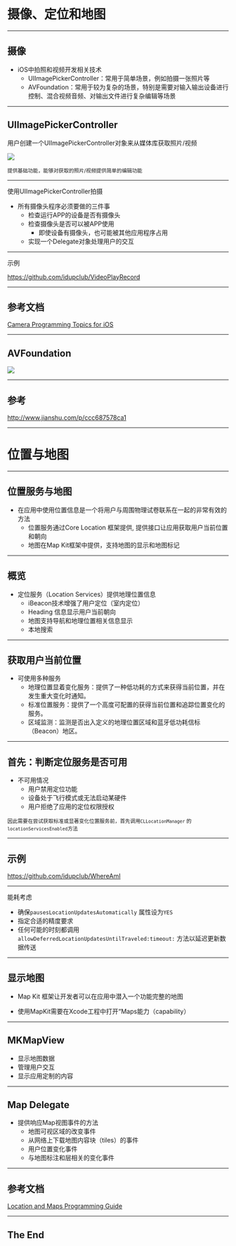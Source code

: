 

# 摄像、定位和地图

---

## 摄像

- iOS中拍照和视频开发相关技术
  - UIImagePickerController：常用于简单场景，例如拍摄一张照片等
  - AVFoundation：常用于较为复杂的场景，特别是需要对输入输出设备进行控制、混合视频音频、对输出文件进行复杂编辑等场景

---

## UIImagePickerController

用户创建一个UIImagePickerController对象来从媒体库获取照片/视频

![](https://developer.apple.com/library/content/documentation/AudioVideo/Conceptual/CameraAndPhotoLib_TopicsForIOS/Art/UIImagePickerController.jpg)


<small>提供基础功能，能够对获取的照片/视频提供简单的编辑功能</small>

---


使用UIImagePickerController拍摄

- 所有摄像头程序必须要做的三件事
  - 检查运行APP的设备是否有摄像头
  - 检查摄像头是否可以被APP使用
    - 即使设备有摄像头，也可能被其他应用程序占用
  - 实现一个Delegate对象处理用户的交互

---

示例

https://github.com/idupclub/VideoPlayRecord


---

## 参考文档

[Camera Programming Topics for iOS](https://developer.apple.com/library/content/documentation/AudioVideo/Conceptual/CameraAndPhotoLib_TopicsForIOS/Articles/TakingPicturesAndMovies.html)

---

## AVFoundation

![](https://developer.apple.com/library/content/documentation/AudioVideo/Conceptual/AVFoundationPG/Art/frameworksBlockDiagram_2x.png) <!-- .element height="50%" width="50%" --> 

---

## 参考

http://www.jianshu.com/p/ccc687578ca1

---

# 位置与地图

---

## 位置服务与地图

- 在应用中使用位置信息是一个将用户与周围物理试卷联系在一起的非常有效的方法
  - 位置服务通过Core Location 框架提供, 提供接口让应用获取用户当前位置和朝向
  - 地图在Map Kit框架中提供，支持地图的显示和地图标记

---

## 概览 


- 定位服务（Location Services）提供地理位置信息
  - iBeacon技术增强了用户定位（室内定位）
  - Heading 信息显示用户当前朝向
  - 地图支持导航和地理位置相关信息显示
  - 本地搜索


---

## 获取用户当前位置

- 可使用多种服务
  - 地理位置显着变化服务：提供了一种低功耗的方式来获得当前位置，并在发生重大变化时通知。
  - 标准位置服务：提供了一个高度可配置的获得当前位置和追踪位置变化的服务。
  - 区域监测：监测是否出入定义的地理位置区域和蓝牙低功耗信标（Beacon）地区。

---

## 首先：判断定位服务是否可用
- 不可用情况
  - 用户禁用定位功能
  - 设备处于飞行模式或无法启动某硬件
  - 用户拒绝了应用的定位权限授权

<small>因此需要在尝试获取标准或显著变化位置服务前，首先调用`CLLocationManager` 的`locationServicesEnabled`方法</small>

---

## 示例

https://github.com/idupclub/WhereAmI

---

能耗考虑

- 确保`pausesLocationUpdatesAutomatically` 属性设为`YES`
- 指定合适的精度要求 
- 任何可能的时刻都调用`allowDeferredLocationUpdatesUntilTraveled:timeout:` 方法以延迟更新数据传送

---

## 显示地图


- Map Kit 框架让开发者可以在应用中潜入一个功能完整的地图

- 使用MapKit需要在Xcode工程中打开“Maps能力（capability）


---

## MKMapView
- 显示地图数据
- 管理用户交互
- 显示应用定制的内容


---

## Map Delegate

- 提供响应Map视图事件的方法
  - 地图可视区域的改变事件
  - 从网络上下载地图内容块（tiles）的事件
  - 用户位置变化事件
  - 与地图标注和层相关的变化事件


---

## 参考文档

[Location and Maps Programming Guide](https://developer.apple.com/library/ios/documentation/UserExperience/Conceptual/LocationAwarenessPG/Introduction/Introduction.html)

---
## The End